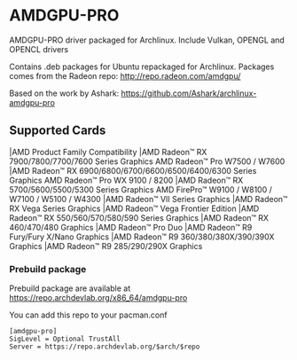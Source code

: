 # AMDGPU-PRO

AMDGPU-PRO driver packaged for Archlinux. Include Vulkan, OPENGL and OPENCL drivers

Contains .deb packages for Ubuntu repackaged for Archlinux. Packages comes from the Radeon repo: http://repo.radeon.com/amdgpu/ 

Based on the work by Ashark: https://github.com/Ashark/archlinux-amdgpu-pro

## Supported Cards

|AMD Product Family Compatibility
|AMD Radeon™ RX 7900/7800/7700/7600 Series Graphics                        AMD Radeon™ Pro W7500 / W7600
|AMD Radeon™ RX 6900/6800/6700/6600/6500/6400/6300 Series Graphics        AMD Radeon™ Pro WX 9100 / 8200
|AMD Radeon™ RX 5700/5600/5500/5300 Series Graphics                       AMD FirePro™ W9100 / W8100 / W7100 / W5100 / W4300
|AMD Radeon™ VII Series Graphics​
|AMD Radeon™ RX Vega Series Graphics
|AMD Radeon™ Vega Frontier Edition
|AMD Radeon™ RX 550/560/570/580/590 Series Graphics
|AMD Radeon™ RX 460/470/480 Graphics
|AMD Radeon™ Pro Duo
|AMD Radeon™ R9 Fury/Fury X/Nano Graphics
|AMD Radeon™ R9 360/380/380X/390/390X Graphics​
|AMD Radeon™ R9 285/290/290X Graphics

### Prebuild package

Prebuild package are available at https://repo.archdevlab.org/x86_64/amdgpu-pro

You can add this repo to your pacman.conf

    [amdgpu-pro]
    SigLevel = Optional TrustAll
    Server = https://repo.archdevlab.org/$arch/$repo
